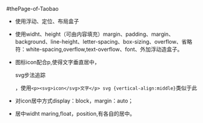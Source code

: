﻿﻿#thePage-of-Taobao- 使用浮动、定位、布局盒子- 使用widht、height（可由内容填充）margin、padding、margin、background、line-height、letter-spacing、box-sizing、overflow、省略符：white-spacing,overflow,text-overflow、font、外加浮动造盒子。 - 图标icon配合p,使得文字垂直居中，<p>svg步法追踪</p>，使用`<p><svg>icon</svg>文字</p> svg {vertical-align:middle}`类似于此  - 对icon居中方式display：block，margin：auto； - 居中widht maring,float，position,有各自的居中。